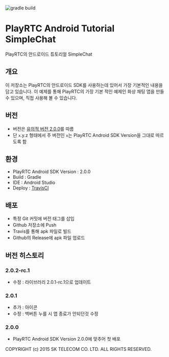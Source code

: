 ![gradle build](https://travis-ci.org/PlayRTC/PlayRTC-Android-Tutorial-SimpleChat.svg)

# PlayRTC Android Tutorial SimpleChat
PlayRTC의 안드로이드 튜토리얼 SimpleChat

## 개요
이 저장소는 PlayRTC의 안드로이드 SDK를 사용하는데 있어서 가장 기본적인 내용을 담고 있습니다.
이 예제를 통해 PlayRTC의 가장 기본 적인 예제인 화상 채팅 앱을 만들 수 있으며, 직접 사용해 볼 수 있습니다.

## 버전
- 버전은 [유의적 버전 2.0.0](http://semver.org/lang/ko/)를 따름
- 단 `x`.y.z 형태에서 주 버전인 `x`는 PlayRTC Android SDK Version을 그대로 따르도록 함

## 환경
- PlayRTC Android SDK Version : 2.0.0
- Build : Gradle
- IDE : Android Studio
- Deploy : [TravisCI](https://travis-ci.org/PlayRTC/PlayRTC-Android-Tutorial-SimpleChat)

## 배포
- 특정 Git 커밋에 버전 태그를 삽입
- Github 저장소에 Push
- Travis를 통해 apk 파일로 빌드
- Github의 Release에 apk 파일 업로드

## 버전 히스토리

### 2.0.2-rc.1
- 수정 : 라이브러리 2.0.1-rc.1으로 업데이트

### 2.0.1
- 추가 : 아이콘
- 수정 : 백버튼 누를 시 앱 종료가 안되던것 수정

### 2.0.0
- PlayRTC Android SDK Version 2.0.0에 맞추어 첫 배포

COPYRIGHT (c) 2015 SK TELECOM CO. LTD. ALL RIGHTS RESERVED.
